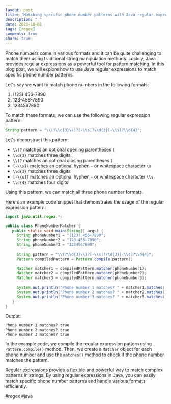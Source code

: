 ```yaml
---
layout: post
title: "Matching specific phone number patterns with Java regular expressions"
description: " "
date: 2023-10-01
tags: [regex]
comments: true
share: true
---
```


Phone numbers come in various formats and it can be quite challenging to match them using traditional string manipulation methods. Luckily, Java provides regular expressions as a powerful tool for pattern matching. In this blog post, we will explore how to use Java regular expressions to match specific phone number patterns.

Let's say we want to match phone numbers in the following formats:
1. (123) 456-7890
2. 123-456-7890
3. 1234567890

To match these formats, we can use the following regular expression pattern: 

```java
String pattern = "\\(?\\d{3}\\)?[-\\s]?\\d{3}[-\\s]?\\d{4}";
```

Let's deconstruct this pattern:
- `\\(?` matches an optional opening parentheses `(`
- `\\d{3}` matches three digits
- `\\)?` matches an optional closing parentheses `)`
- `[-\\s]?` matches an optional hyphen `-` or whitespace character `\s`
- `\\d{3}` matches three digits
- `[-\\s]?` matches an optional hyphen `-` or whitespace character `\\s`
- `\\d{4}` matches four digits

Using this pattern, we can match all three phone number formats.

Here's an example code snippet that demonstrates the usage of the regular expression pattern:

```java
import java.util.regex.*;

public class PhoneNumberMatcher {
   public static void main(String[] args) {
     String phoneNumber1 = "(123) 456-7890";
     String phoneNumber2 = "123-456-7890";
     String phoneNumber3 = "1234567890";
     
     String pattern = "\\(?\\d{3}\\)?[-\\s]?\\d{3}[-\\s]?\\d{4}";
     Pattern compiledPattern = Pattern.compile(pattern);
     
     Matcher matcher1 = compiledPattern.matcher(phoneNumber1);
     Matcher matcher2 = compiledPattern.matcher(phoneNumber2);
     Matcher matcher3 = compiledPattern.matcher(phoneNumber3);
     
     System.out.println("Phone number 1 matches? " + matcher1.matches());
     System.out.println("Phone number 2 matches? " + matcher2.matches());
     System.out.println("Phone number 3 matches? " + matcher3.matches());
   }
}
```
Output:
```
Phone number 1 matches? true
Phone number 2 matches? true
Phone number 3 matches? true
```
In the example code, we compile the regular expression pattern using `Pattern.compile()` method. Then, we create a `Matcher` object for each phone number and use the `matches()` method to check if the phone number matches the pattern.

Regular expressions provide a flexible and powerful way to match complex patterns in strings. By using regular expressions in Java, you can easily match specific phone number patterns and handle various formats efficiently.

#regex #java